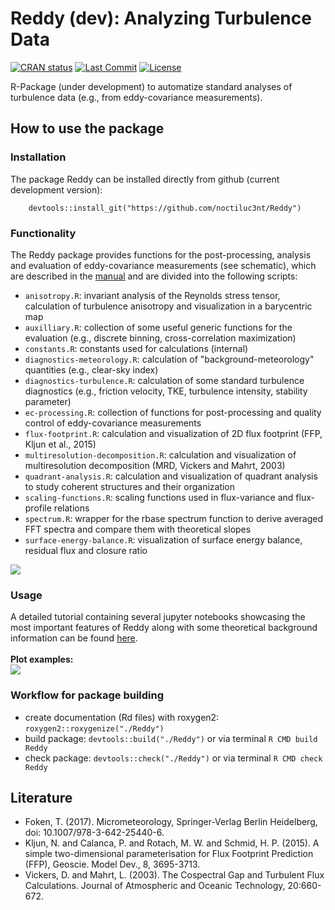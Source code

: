 # Reddy (dev): Analyzing Turbulence Data
<!-- badges: start --> 
[![CRAN status](https://www.r-pkg.org/badges/version/Reddy)](https://cran.r-project.org/package=Reddy)
[![Last Commit](https://img.shields.io/github/last-commit/noctiluc3nt/Reddy)](https://github.com/noctiluc3nt/Reddy)
[![License](https://eddelbuettel.github.io/badges/GPL2+.svg)](https://www.gnu.org/licenses/gpl-2.0.html)
<!-- badges: end -->

R-Package (under development) to automatize standard analyses of turbulence data (e.g., from eddy-covariance measurements). 


## How to use the package

### Installation
The package Reddy can be installed directly from github (current development version):
```
    devtools::install_git("https://github.com/noctiluc3nt/Reddy")
```

### Functionality
The Reddy package provides functions for the post-processing, analysis and evaluation of eddy-covariance measurements (see schematic), which are described in the [manual](https://github.com/noctiluc3nt/Reddy/tree/main/inst/figures/Reddy-manual.pdf) and are divided into the following scripts:
- `anisotropy.R`: invariant analysis of the Reynolds stress tensor, calculation of turbulence anisotropy and visualization in a barycentric map
- `auxilliary.R`: collection of some useful generic functions for the evaluation (e.g., discrete binning, cross-correlation maximization)
- `constants.R`: constants used for calculations (internal)
- `diagnostics-meteorology.R`: calculation of "background-meteorology" quantities (e.g., clear-sky index)
- `diagnostics-turbulence.R`: calculation of some standard turbulence diagnostics (e.g., friction velocity, TKE, turbulence intensity, stability parameter)
- `ec-processing.R`: collection of functions for post-processing and quality control of eddy-covariance measurements
- `flux-footprint.R`: calculation and visualization of 2D flux footprint (FFP, Kljun et al., 2015)
- `multiresolution-decomposition.R`: calculation and visualization of multiresolution decomposition (MRD, Vickers and Mahrt, 2003)
- `quadrant-analysis.R`: calculation and visualization of quadrant analysis to study coherent structures and their organization
- `scaling-functions.R`: scaling functions used in flux-variance and flux-profile relations
- `spectrum.R`: wrapper for the rbase spectrum function to derive averaged FFT spectra and compare them with theoretical slopes
- `surface-energy-balance.R`: visualization of surface energy balance, residual flux and closure ratio

<image src="./inst/figures/schema.png">


### Usage
A detailed tutorial containing several jupyter notebooks showcasing the most important features of Reddy along with some theoretical background information can be found [here](https://github.com/noctiluc3nt/ec_analyze).<br><br>
**Plot examples:**<br>
<image src="./inst/figures/reddy_showcase.png">

### Workflow for package building
- create documentation (Rd files) with roxygen2: `roxygen2::roxygenize("./Reddy")` 
- build package: `devtools::build("./Reddy")` or via terminal `R CMD build Reddy`
- check package: `devtools::check("./Reddy")` or via terminal `R CMD check Reddy`


## Literature
- Foken, T. (2017). Micrometeorology, Springer-Verlag Berlin Heidelberg, doi: 10.1007/978-3-642-25440-6.
- Kljun, N. and Calanca, P. and Rotach, M. W. and Schmid, H. P. (2015). A simple two-dimensional parameterisation for Flux Footprint
Prediction (FFP), Geoscie. Model Dev., 8, 3695-3713.
- Vickers, D. and Mahrt, L. (2003). The Cospectral Gap and Turbulent Flux Calculations. Journal of Atmospheric and Oceanic Technology, 20:660-672.
